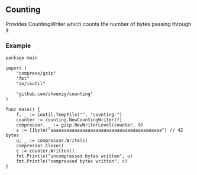 ## Counting

Provides CountingWriter which counts the number of bytes passing through it

### Example

    package main

    import (
    	"compress/gzip"
	    "fmt"
	    "io/ioutil"

	    "github.com/shoenig/counting"
    )

    func main() {
	    f, _ := ioutil.TempFile("", "counting-")
	    counter := counting.NewCountingWriter(f)
	    compressor, _ := gzip.NewWriterLevel(counter, 9)
	    s := []byte("aaaaaaaaaaaaaaaaaaaaaaaaaaaaaaaaaaaaaaaaaa") // 42 bytes
	    u, _ := compressor.Write(s)
	    compressor.Close()
	    c := counter.Written()
	    fmt.Println("uncompressed bytes written", u)
	    fmt.Println("compressed bytes written", c)
    }



